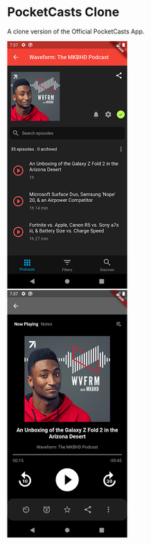 # PocketCasts Clone

A clone version of the Official PocketCasts App.

![alt text](https://github.com/fredricksimi/PocketCasts-Clone/blob/master/Screenshot_1.png?raw=true=277x569) ![alt text](https://github.com/fredricksimi/PocketCasts-Clone/blob/master/Screenshot_2.png?raw=true=277x569)

